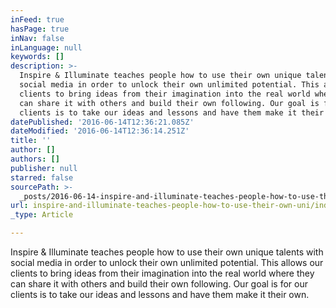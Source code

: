 ```yaml
---
inFeed: true
hasPage: true
inNav: false
inLanguage: null
keywords: []
description: >-
  Inspire & Illuminate teaches people how to use their own unique talents with
  social media in order to unlock their own unlimited potential. This allows our
  clients to bring ideas from their imagination into the real world where they
  can share it with others and build their own following. Our goal is for our
  clients is to take our ideas and lessons and have them make it their own. 
datePublished: '2016-06-14T12:36:21.085Z'
dateModified: '2016-06-14T12:36:14.251Z'
title: ''
author: []
authors: []
publisher: null
starred: false
sourcePath: >-
  _posts/2016-06-14-inspire-and-illuminate-teaches-people-how-to-use-their-own-uni.md
url: inspire-and-illuminate-teaches-people-how-to-use-their-own-uni/index.html
_type: Article

---
```

Inspire & Illuminate teaches people how to use their own unique talents with social media in order to unlock their own unlimited potential. This allows our clients to bring ideas from their imagination into the real world where they can share it with others and build their own following. Our goal is for our clients is to take our ideas and lessons and have them make it their own.